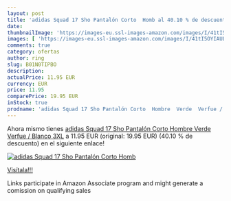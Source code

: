 ```yaml
---
layout: post
title: 'adidas Squad 17 Sho Pantalón Corto  Homb al 40.10 % de descuento'
date: 
thumbnailImage: 'https://images-eu.ssl-images-amazon.com/images/I/41tI5OYIAUL._SL200_.jpg'
images: [ 'https://images-eu.ssl-images-amazon.com/images/I/41tI5OYIAUL._SL200_.jpg' ]
comments: true
category: ofertas
author: ring
slug: B01N0TIPBO
description:
actualPrice: 11.95 EUR
currency: EUR
price: 11.95
comparePrice: 19.95 EUR
inStock: true
prodname: 'adidas Squad 17 Sho Pantalón Corto  Hombre  Verde  Verfue / Blanco   3XL'
---
```


Ahora mismo tienes [adidas Squad 17 Sho Pantalón Corto  Hombre  Verde  Verfue / Blanco   3XL](https://www.amazon.es/dp/B01N0TIPBO/?tag=tolees-21) a 11.95 EUR (original: 19.95 EUR) (40.10 %  de descuento) en el siguiente enlace!

[![adidas Squad 17 Sho Pantalón Corto  Homb](https://images-eu.ssl-images-amazon.com/images/I/41tI5OYIAUL._SL200_.jpg)](https://www.amazon.es/dp/B01N0TIPBO/?tag=tolees-21)

[Visítala!!!](https://www.amazon.es/dp/B01N0TIPBO/?tag=tolees-21)

Links participate in Amazon Associate program and might generate a comission on qualifying sales
